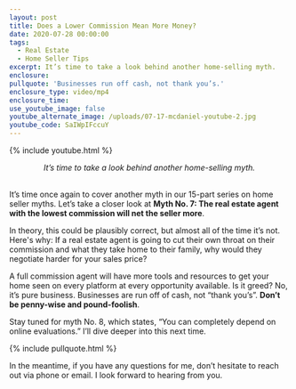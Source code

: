 ```yaml
---
layout: post
title: Does a Lower Commission Mean More Money?
date: 2020-07-28 00:00:00
tags:
  - Real Estate
  - Home Seller Tips
excerpt: It’s time to take a look behind another home-selling myth.
enclosure:
pullquote: 'Businesses run off cash, not thank you’s.'
enclosure_type: video/mp4
enclosure_time:
use_youtube_image: false
youtube_alternate_image: /uploads/07-17-mcdaniel-youtube-2.jpg
youtube_code: SaIWpIFccuY
---
```


{% include youtube.html %}

<center><em>It&rsquo;s time to take a look behind another home-selling myth.</em></center>

<br>It’s time once again to cover another myth in our 15-part series on home seller myths. Let’s take a closer look at **Myth No. 7: The real estate agent with the lowest commission will net the seller more**.

In theory, this could be plausibly correct, but almost all of the time it’s not. Here's why: If a real estate agent is going to cut their own throat on their commission and what they take home to their family, why would they negotiate harder for your sales price?

A full commission agent will have more tools and resources to get your home seen on every platform at every opportunity available. Is it greed? No, it’s pure business. Businesses are run off of cash, not “thank you’s”. **Don’t be penny-wise and pound-foolish**.

Stay tuned for myth No. 8, which states, “You can completely depend on online evaluations.” I’ll dive deeper into this next time.

{% include pullquote.html %}

In the meantime, if you have any questions for me, don’t hesitate to reach out via phone or email. I look forward to hearing from you.